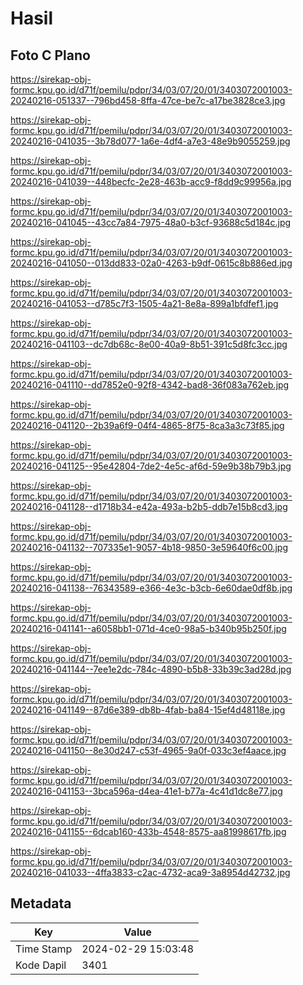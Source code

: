 # Hasil

## Foto C Plano

https://sirekap-obj-formc.kpu.go.id/d71f/pemilu/pdpr/34/03/07/20/01/3403072001003-20240216-051337--796bd458-8ffa-47ce-be7c-a17be3828ce3.jpg

https://sirekap-obj-formc.kpu.go.id/d71f/pemilu/pdpr/34/03/07/20/01/3403072001003-20240216-041035--3b78d077-1a6e-4df4-a7e3-48e9b9055259.jpg

https://sirekap-obj-formc.kpu.go.id/d71f/pemilu/pdpr/34/03/07/20/01/3403072001003-20240216-041039--448becfc-2e28-463b-acc9-f8dd9c99956a.jpg

https://sirekap-obj-formc.kpu.go.id/d71f/pemilu/pdpr/34/03/07/20/01/3403072001003-20240216-041045--43cc7a84-7975-48a0-b3cf-93688c5d184c.jpg

https://sirekap-obj-formc.kpu.go.id/d71f/pemilu/pdpr/34/03/07/20/01/3403072001003-20240216-041050--013dd833-02a0-4263-b9df-0615c8b886ed.jpg

https://sirekap-obj-formc.kpu.go.id/d71f/pemilu/pdpr/34/03/07/20/01/3403072001003-20240216-041053--d785c7f3-1505-4a21-8e8a-899a1bfdfef1.jpg

https://sirekap-obj-formc.kpu.go.id/d71f/pemilu/pdpr/34/03/07/20/01/3403072001003-20240216-041103--dc7db68c-8e00-40a9-8b51-391c5d8fc3cc.jpg

https://sirekap-obj-formc.kpu.go.id/d71f/pemilu/pdpr/34/03/07/20/01/3403072001003-20240216-041110--dd7852e0-92f8-4342-bad8-36f083a762eb.jpg

https://sirekap-obj-formc.kpu.go.id/d71f/pemilu/pdpr/34/03/07/20/01/3403072001003-20240216-041120--2b39a6f9-04f4-4865-8f75-8ca3a3c73f85.jpg

https://sirekap-obj-formc.kpu.go.id/d71f/pemilu/pdpr/34/03/07/20/01/3403072001003-20240216-041125--95e42804-7de2-4e5c-af6d-59e9b38b79b3.jpg

https://sirekap-obj-formc.kpu.go.id/d71f/pemilu/pdpr/34/03/07/20/01/3403072001003-20240216-041128--d1718b34-e42a-493a-b2b5-ddb7e15b8cd3.jpg

https://sirekap-obj-formc.kpu.go.id/d71f/pemilu/pdpr/34/03/07/20/01/3403072001003-20240216-041132--707335e1-9057-4b18-9850-3e59640f6c00.jpg

https://sirekap-obj-formc.kpu.go.id/d71f/pemilu/pdpr/34/03/07/20/01/3403072001003-20240216-041138--76343589-e366-4e3c-b3cb-6e60dae0df8b.jpg

https://sirekap-obj-formc.kpu.go.id/d71f/pemilu/pdpr/34/03/07/20/01/3403072001003-20240216-041141--a6058bb1-071d-4ce0-98a5-b340b95b250f.jpg

https://sirekap-obj-formc.kpu.go.id/d71f/pemilu/pdpr/34/03/07/20/01/3403072001003-20240216-041144--7ee1e2dc-784c-4890-b5b8-33b39c3ad28d.jpg

https://sirekap-obj-formc.kpu.go.id/d71f/pemilu/pdpr/34/03/07/20/01/3403072001003-20240216-041149--87d6e389-db8b-4fab-ba84-15ef4d48118e.jpg

https://sirekap-obj-formc.kpu.go.id/d71f/pemilu/pdpr/34/03/07/20/01/3403072001003-20240216-041150--8e30d247-c53f-4965-9a0f-033c3ef4aace.jpg

https://sirekap-obj-formc.kpu.go.id/d71f/pemilu/pdpr/34/03/07/20/01/3403072001003-20240216-041153--3bca596a-d4ea-41e1-b77a-4c41d1dc8e77.jpg

https://sirekap-obj-formc.kpu.go.id/d71f/pemilu/pdpr/34/03/07/20/01/3403072001003-20240216-041155--6dcab160-433b-4548-8575-aa81998617fb.jpg

https://sirekap-obj-formc.kpu.go.id/d71f/pemilu/pdpr/34/03/07/20/01/3403072001003-20240216-041033--4ffa3833-c2ac-4732-aca9-3a8954d42732.jpg


## Metadata

| Key        | Value               |
| ---------- | ------------------- |
| Time Stamp | 2024-02-29 15:03:48 |
| Kode Dapil | 3401                |



